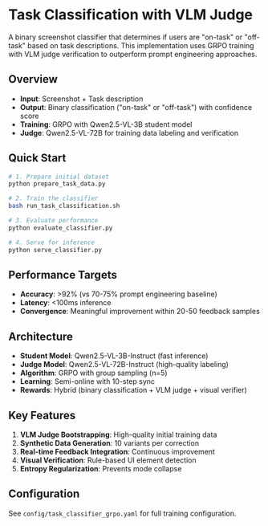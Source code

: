 # Task Classification with VLM Judge

A binary screenshot classifier that determines if users are "on-task" or "off-task" based on task descriptions. This implementation uses GRPO training with VLM judge verification to outperform prompt engineering approaches.

## Overview

- **Input**: Screenshot + Task description
- **Output**: Binary classification ("on-task" or "off-task") with confidence score
- **Training**: GRPO with Qwen2.5-VL-3B student model
- **Judge**: Qwen2.5-VL-72B for training data labeling and verification

## Quick Start

```bash
# 1. Prepare initial dataset
python prepare_task_data.py

# 2. Train the classifier
bash run_task_classification.sh

# 3. Evaluate performance
python evaluate_classifier.py

# 4. Serve for inference
python serve_classifier.py
```

## Performance Targets

- **Accuracy**: >92% (vs 70-75% prompt engineering baseline)
- **Latency**: <100ms inference
- **Convergence**: Meaningful improvement within 20-50 feedback samples

## Architecture

- **Student Model**: Qwen2.5-VL-3B-Instruct (fast inference)
- **Judge Model**: Qwen2.5-VL-72B-Instruct (high-quality labeling)
- **Algorithm**: GRPO with group sampling (n=5)
- **Learning**: Semi-online with 10-step sync
- **Rewards**: Hybrid (binary classification + VLM judge + visual verifier)

## Key Features

1. **VLM Judge Bootstrapping**: High-quality initial training data
2. **Synthetic Data Generation**: 10 variants per correction
3. **Real-time Feedback Integration**: Continuous improvement
4. **Visual Verification**: Rule-based UI element detection
5. **Entropy Regularization**: Prevents mode collapse

## Configuration

See `config/task_classifier_grpo.yaml` for full training configuration.